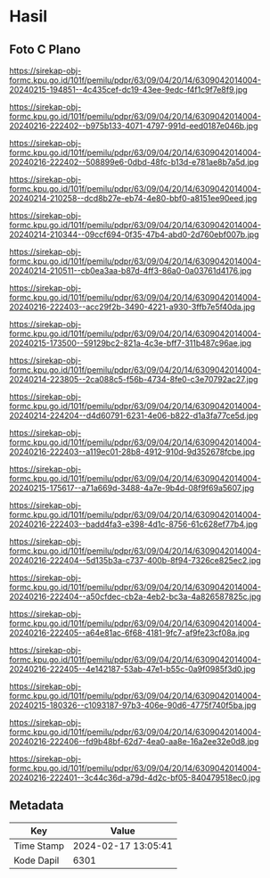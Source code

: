 # Hasil

## Foto C Plano

https://sirekap-obj-formc.kpu.go.id/101f/pemilu/pdpr/63/09/04/20/14/6309042014004-20240215-194851--4c435cef-dc19-43ee-9edc-f4f1c9f7e8f9.jpg

https://sirekap-obj-formc.kpu.go.id/101f/pemilu/pdpr/63/09/04/20/14/6309042014004-20240216-222402--b975b133-4071-4797-991d-eed0187e046b.jpg

https://sirekap-obj-formc.kpu.go.id/101f/pemilu/pdpr/63/09/04/20/14/6309042014004-20240216-222402--508899e6-0dbd-48fc-b13d-e781ae8b7a5d.jpg

https://sirekap-obj-formc.kpu.go.id/101f/pemilu/pdpr/63/09/04/20/14/6309042014004-20240214-210258--dcd8b27e-eb74-4e80-bbf0-a8151ee90eed.jpg

https://sirekap-obj-formc.kpu.go.id/101f/pemilu/pdpr/63/09/04/20/14/6309042014004-20240214-210344--09ccf694-0f35-47b4-abd0-2d760ebf007b.jpg

https://sirekap-obj-formc.kpu.go.id/101f/pemilu/pdpr/63/09/04/20/14/6309042014004-20240214-210511--cb0ea3aa-b87d-4ff3-86a0-0a03761d4176.jpg

https://sirekap-obj-formc.kpu.go.id/101f/pemilu/pdpr/63/09/04/20/14/6309042014004-20240216-222403--acc29f2b-3490-4221-a930-3ffb7e5f40da.jpg

https://sirekap-obj-formc.kpu.go.id/101f/pemilu/pdpr/63/09/04/20/14/6309042014004-20240215-173500--59129bc2-821a-4c3e-bff7-311b487c96ae.jpg

https://sirekap-obj-formc.kpu.go.id/101f/pemilu/pdpr/63/09/04/20/14/6309042014004-20240214-223805--2ca088c5-f56b-4734-8fe0-c3e70792ac27.jpg

https://sirekap-obj-formc.kpu.go.id/101f/pemilu/pdpr/63/09/04/20/14/6309042014004-20240214-224204--d4d60791-6231-4e06-b822-d1a3fa77ce5d.jpg

https://sirekap-obj-formc.kpu.go.id/101f/pemilu/pdpr/63/09/04/20/14/6309042014004-20240216-222403--a119ec01-28b8-4912-910d-9d352678fcbe.jpg

https://sirekap-obj-formc.kpu.go.id/101f/pemilu/pdpr/63/09/04/20/14/6309042014004-20240215-175617--a71a669d-3488-4a7e-9b4d-08f9f69a5607.jpg

https://sirekap-obj-formc.kpu.go.id/101f/pemilu/pdpr/63/09/04/20/14/6309042014004-20240216-222403--badd4fa3-e398-4d1c-8756-61c628ef77b4.jpg

https://sirekap-obj-formc.kpu.go.id/101f/pemilu/pdpr/63/09/04/20/14/6309042014004-20240216-222404--5d135b3a-c737-400b-8f94-7326ce825ec2.jpg

https://sirekap-obj-formc.kpu.go.id/101f/pemilu/pdpr/63/09/04/20/14/6309042014004-20240216-222404--a50cfdec-cb2a-4eb2-bc3a-4a826587825c.jpg

https://sirekap-obj-formc.kpu.go.id/101f/pemilu/pdpr/63/09/04/20/14/6309042014004-20240216-222405--a64e81ac-6f68-4181-9fc7-af9fe23cf08a.jpg

https://sirekap-obj-formc.kpu.go.id/101f/pemilu/pdpr/63/09/04/20/14/6309042014004-20240216-222405--4e142187-53ab-47e1-b55c-0a9f0985f3d0.jpg

https://sirekap-obj-formc.kpu.go.id/101f/pemilu/pdpr/63/09/04/20/14/6309042014004-20240215-180326--c1093187-97b3-406e-90d6-4775f740f5ba.jpg

https://sirekap-obj-formc.kpu.go.id/101f/pemilu/pdpr/63/09/04/20/14/6309042014004-20240216-222406--fd9b48bf-62d7-4ea0-aa8e-16a2ee32e0d8.jpg

https://sirekap-obj-formc.kpu.go.id/101f/pemilu/pdpr/63/09/04/20/14/6309042014004-20240216-222401--3c44c36d-a79d-4d2c-bf05-840479518ec0.jpg


## Metadata

| Key        | Value               |
| ---------- | ------------------- |
| Time Stamp | 2024-02-17 13:05:41 |
| Kode Dapil | 6301                |



